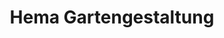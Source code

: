 ---
title: "Hema Gartengestaltung"
url: /weisskirchen-an-der-traun/hema-gartengestaltung/
shop: Garten-Center
---